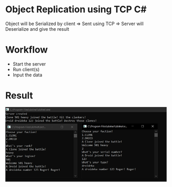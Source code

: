 # Object Replication using TCP C#
Object will be Serialized by client => Sent using TCP => Server will Deserialize and give the result

# Workflow
- Start the server
- Run client(s)
- Input the data

# Result
![alt text](https://github.com/marvel-natanael/Replication/blob/master/result.jpg)
